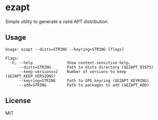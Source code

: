 # ezapt

Simple utility to generate a valid APT distribution.

## Usage

```
Usage: ezapt --dists=STRING --keyring=STRING [flags]

Flags:
  -h, --help               Show context-sensitive help.
      --dists=STRING       Path to dists directory ($EZAPT_DISTS)
      --keep-versions=2    Number of versions to keep ($EZAPT_KEEP_VERSIONS)
      --keyring=STRING     Path to GPG keyring ($EZAPT_KEYRING)
      --add=STRING         Path to packages to add ($EZAPT_ADD)
```

## License

MIT